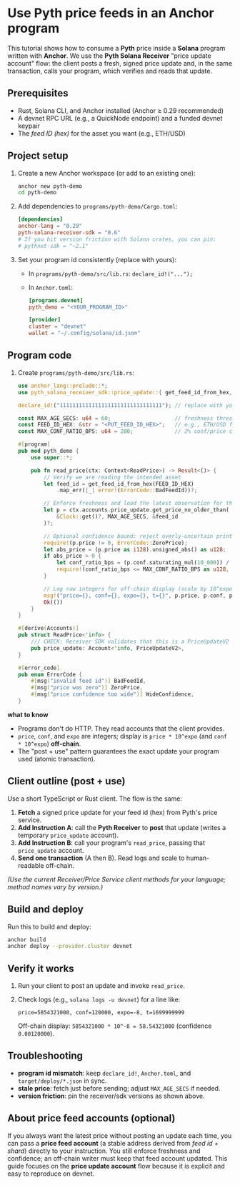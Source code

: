 # Use Pyth price feeds in an Anchor program

This tutorial shows how to consume a **Pyth** price inside a **Solana** program written with **Anchor**. We use the **Pyth Solana Receiver** "price update account" flow: the client posts a fresh, signed price update and, in the same transaction, calls your program, which verifies and reads that update.

## Prerequisites

- Rust, Solana CLI, and Anchor installed (Anchor ≥ 0.29 recommended)
- A devnet RPC URL (e.g., a QuickNode endpoint) and a funded devnet keypair
- The *feed ID (hex)* for the asset you want (e.g., ETH/USD)

## Project setup

1. Create a new Anchor workspace (or add to an existing one):
    
    ```bash
    anchor new pyth-demo
    cd pyth-demo
    ```

2. Add dependencies to `programs/pyth-demo/Cargo.toml`:

    ```toml
    [dependencies]
    anchor-lang = "0.29"
    pyth-solana-receiver-sdk = "0.6"
    # If you hit version friction with Solana crates, you can pin:
    # pythnet-sdk = "~2.1"
    ```

3. Set your program id consistently (replace with yours):

   - In `programs/pyth-demo/src/lib.rs`: `declare_id!("...");`
   - In `Anchor.toml`:
      
      ```toml
      [programs.devnet]
      pyth_demo = "<YOUR_PROGRAM_ID>"

      [provider]
      cluster = "devnet"
      wallet = "~/.config/solana/id.json"
      ```

## Program code

1. Create `programs/pyth-demo/src/lib.rs`:

    ```rust
    use anchor_lang::prelude::*;
    use pyth_solana_receiver_sdk::price_update::{ get_feed_id_from_hex, PriceUpdateV2 };

    declare_id!("11111111111111111111111111111111"); // replace with your program id

    const MAX_AGE_SECS: u64 = 60;                    // freshness threshold
    const FEED_ID_HEX: &str = "<PUT_FEED_ID_HEX>";   // e.g., ETH/USD feed id (hex)
    const MAX_CONF_RATIO_BPS: u64 = 200;             // 2% conf/price cap (optional)

    #[program]
    pub mod pyth_demo {
        use super::*;

        pub fn read_price(ctx: Context<ReadPrice>) -> Result<()> {
            // Verify we are reading the intended asset
            let feed_id = get_feed_id_from_hex(FEED_ID_HEX)
                .map_err(|_| error!(ErrorCode::BadFeedId))?;

            // Enforce freshness and load the latest observation for that feed
            let p = ctx.accounts.price_update.get_price_no_older_than(
                &Clock::get()?, MAX_AGE_SECS, &feed_id
            )?;

            // Optional confidence bound: reject overly-uncertain prints
            require!(p.price != 0, ErrorCode::ZeroPrice);
            let abs_price = (p.price as i128).unsigned_abs() as u128;
            if abs_price > 0 {
                let conf_ratio_bps = (p.conf.saturating_mul(10_000)) / abs_price;
                require!(conf_ratio_bps <= MAX_CONF_RATIO_BPS as u128, ErrorCode::WideConfidence);
            }

            // Log raw integers for off-chain display (scale by 10^expo off-chain)
            msg!("price={}, conf={}, expo={}, t={}", p.price, p.conf, p.expo, p.publish_time);
            Ok(())
        }
    }

    #[derive(Accounts)]
    pub struct ReadPrice<'info> {
        /// CHECK: Receiver SDK validates that this is a PriceUpdateV2 account
        pub price_update: Account<'info, PriceUpdateV2>,
    }

    #[error_code]
    pub enum ErrorCode {
        #[msg("invalid feed id")] BadFeedId,
        #[msg("price was zero")] ZeroPrice,
        #[msg("price confidence too wide")] WideConfidence,
    }
    ```

**what to know**
- Programs don't do HTTP. They read accounts that the client provides.
- `price`, `conf`, and `expo` are integers; display is `price * 10^expo` (and `conf * 10^expo`) **off-chain**.
- The "post + use" pattern guarantees the exact update your program used (atomic transaction).

## Client outline (post + use)

Use a short TypeScript or Rust client. The flow is the same:

1. **Fetch** a signed price update for your feed id (hex) from Pyth's price service.
2. **Add Instruction A**: call the **Pyth Receiver** to **post** that update (writes a temporary `price_update` account).
3. **Add Instruction B**: call your program's `read_price`, passing that `price_update` account.
4. **Send one transaction** (A then B). Read logs and scale to human-readable off-chain.

*(Use the current Receiver/Price Service client methods for your language; method names vary by version.)*

## Build and deploy

Run this to build and deploy:

```bash
anchor build
anchor deploy --provider.cluster devnet
```

## Verify it works

1. Run your client to post an update and invoke `read_price`.
2. Check logs (e.g., `solana logs -u devnet`) for a line like:
  
    ```
    price=5854321000, conf=120000, expo=-8, t=1699999999
    ```

    Off-chain display: `5854321000 * 10^-8 = 58.54321000` (confidence `0.00120000`).

## Troubleshooting

- **program id mismatch**: keep `declare_id!`, `Anchor.toml`, and `target/deploy/*.json` in sync.
- **stale price**: fetch just before sending; adjust `MAX_AGE_SECS` if needed.
- **version friction**: pin the receiver/sdk versions as shown above.

## About price feed accounts (optional)

If you always want the latest price without posting an update each time, you can pass a **price feed account** (a stable address derived from *feed id + shard*) directly to your instruction. You still enforce freshness and confidence; an off-chain writer must keep that feed account updated. This guide focuses on the **price update account** flow because it is explicit and easy to reproduce on devnet.
